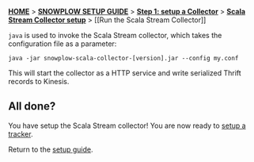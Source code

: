 [**HOME**](Home) > [**SNOWPLOW SETUP GUIDE**](Setting-up-Snowplow) > [**Step 1: setup a Collector**](Setting-up-a-Collector) > [**Scala Stream Collector setup**](setting-up-the-Scala-Stream-Collector) > [[Run the Scala Stream Collector]]

`java` is used to invoke the Scala Stream collector, which takes the configuration file as a parameter:

    java -jar snowplow-scala-collector-[version].jar --config my.conf

This will start the collector as a HTTP service and write serialized Thrift records to Kinesis.

## All done?

You have setup the Scala Stream collector! You are now ready to [setup a tracker](Setting-up-a-Tracker).

Return to the [setup guide](Setting-up-Snowplow).
